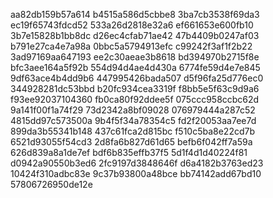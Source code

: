 aa82db159b57a614
b4515a586d5cbbe8
3ba7cb3538f69da3
ec19f65743fdcd52
533a26d2818e32a6
ef661653e600fb10
3b7e15828b1bb8dc
d26ec4cfab71ae42
47b4409b0247af03
b791e27ca4e7a98a
0bbc5a5794913efc
c99242f3af1f2b22
3ad97169aa647193
ee2c30aeae3b8618
bd394970b2715f8e
bfc3aee164a5f92b
554d94d4ae4d430a
6774fe59d4e7e845
9df63ace4b4dd9b6
447995426bada507
d5f96fa25d776ec0
344928281dc53bbd
b20fc934cea3319f
f8bb5e5f63c9d9a6
f93ee92037104360
fb0ca80f92ddee5f
075ccc958ccbc62d
9a141f00f1a74f29
73d2342a8bf09028
076979444a287c52
4815dd97c573500a
9b4f5f34a78354c5
fd2f20053aa7ee7d
899da3b55341b148
437c61fca2d815bc
f510c5ba8e22cd7b
6521d93055f54cd3
2d8fa6b827d61d65
befb6f042ff7a59a
626d839a8a1de7ef
bdf6b835effb37f5
5d1f4d1d40224f81
d0942a90550b3ed6
2fc9197d3848646f
d6a4182b3763ed23
10424f310adbc83e
9c37b93800a48bce
bb74142add67bd10
57806726950de12e
